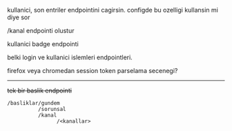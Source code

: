 kullanici, son entriler endpointini cagirsin. configde bu ozelligi kullansin mi diye sor

/kanal endpointi olustur

kullanici badge endpointi


belki login ve kullanici islemleri endpointleri.

firefox veya chromedan session token parselama secenegi?

---

~~tek bir baslik endpointi~~

```
/basliklar/gundem
          /sorunsal
          /kanal
                /<kanallar>
```